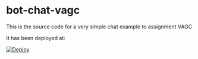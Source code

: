 # bot-chat-vagc

This is the source code for a very simple chat example to assignment VAGC

It has been deployed at:

[![Deploy](https://www.herokucdn.com/deploy/button.png)](https://ai4life.herokuapp.com/)

